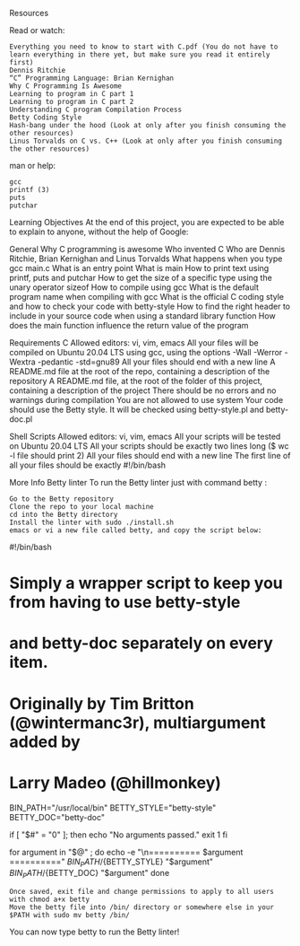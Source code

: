 Resources

Read or watch:

	Everything you need to know to start with C.pdf (You do not have to learn everything in there yet, but make sure you read it entirely first)
	Dennis Ritchie
	“C” Programming Language: Brian Kernighan
	Why C Programming Is Awesome
	Learning to program in C part 1
	Learning to program in C part 2
	Understanding C program Compilation Process
	Betty Coding Style
	Hash-bang under the hood (Look at only after you finish consuming the other resources)
	Linus Torvalds on C vs. C++ (Look at only after you finish consuming the other resources)
man or help:

	gcc
	printf (3)
	puts
	putchar

Learning Objectives
At the end of this project, you are expected to be able to explain to anyone, without the help of Google:

General
	Why C programming is awesome
	Who invented C
	Who are Dennis Ritchie, Brian Kernighan and Linus Torvalds
	What happens when you type gcc main.c
	What is an entry point
	What is main
	How to print text using printf, puts and putchar
	How to get the size of a specific type using the unary operator sizeof
	How to compile using gcc
	What is the default program name when compiling with gcc
	What is the official C coding style and how to check your code with betty-style
	How to find the right header to include in your source code when using a standard library function
	How does the main function influence the return value of the program

Requirements
C
	Allowed editors: vi, vim, emacs
	All your files will be compiled on Ubuntu 20.04 LTS using gcc, using the options -Wall -Werror -Wextra -pedantic -std=gnu89
	All your files should end with a new line
	A README.md file at the root of the repo, containing a description of the repository
	A README.md file, at the root of the folder of this project, containing a description of the project
	There should be no errors and no warnings during compilation
	You are not allowed to use system
	Your code should use the Betty style. It will be checked using betty-style.pl and betty-doc.pl

Shell Scripts
	Allowed editors: vi, vim, emacs
	All your scripts will be tested on Ubuntu 20.04 LTS
	All your scripts should be exactly two lines long ($ wc -l file should print 2)
	All your files should end with a new line
	The first line of all your files should be exactly #!/bin/bash


More Info
Betty linter
To run the Betty linter just with command betty <filename>:

	Go to the Betty repository
	Clone the repo to your local machine
	cd into the Betty directory
	Install the linter with sudo ./install.sh
	emacs or vi a new file called betty, and copy the script below:

#!/bin/bash
# Simply a wrapper script to keep you from having to use betty-style
# and betty-doc separately on every item.
# Originally by Tim Britton (@wintermanc3r), multiargument added by
# Larry Madeo (@hillmonkey)

BIN_PATH="/usr/local/bin"
BETTY_STYLE="betty-style"
BETTY_DOC="betty-doc"

if [ "$#" = "0" ]; then
    echo "No arguments passed."
    exit 1
fi

for argument in "$@" ; do
    echo -e "\n========== $argument =========="
    ${BIN_PATH}/${BETTY_STYLE} "$argument"
    ${BIN_PATH}/${BETTY_DOC} "$argument"
done


	Once saved, exit file and change permissions to apply to all users with chmod a+x betty
	Move the betty file into /bin/ directory or somewhere else in your $PATH with sudo mv betty /bin/

You can now type betty <filename> to run the Betty linter!
